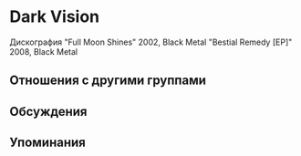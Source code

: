 # Dark Vision

Дискография
"Full Moon Shines" 2002, Black Metal
"Bestial Remedy [EP]" 2008, Black Metal

## Отношения с другими группами


## Обсуждения


## Упоминания

